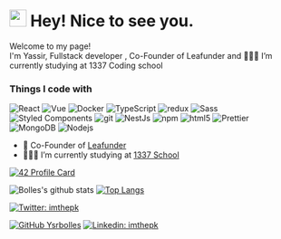<h1><img src="https://emojis.slackmojis.com/emojis/images/1531849430/4246/blob-sunglasses.gif?1531849430" width="30"/> Hey! Nice to see you.</h1>
<p>Welcome to my page! </br> I'm Yassir, Fullstack developer , Co-Founder of Leafunder and 👨🏽‍💻 I’m currently studying at  1337 Coding school
<h3>Things I code with</h3>
<p>
  <img alt="React" src="https://img.shields.io/badge/-React-45b8d8?style=flat-square&logo=react&logoColor=white" />
  <img alt="Vue" src="https://img.shields.io/badge/-Vue-4o48d8?style=flat-square&logo=vuejs&logoColor=white" />
  <img alt="Docker" src="https://img.shields.io/badge/-Docker-46a2f1?style=flat-square&logo=docker&logoColor=white" />
  <img alt="TypeScript" src="https://img.shields.io/badge/-TypeScript-007ACC?style=flat-square&logo=typescript&logoColor=white" />
  <img alt="redux" src="https://img.shields.io/badge/-Redux-764ABC?style=flat-square&logo=redux&logoColor=white" />
  <img alt="Sass" src="https://img.shields.io/badge/-Sass-CC6699?style=flat-square&logo=sass&logoColor=white" />
  <img alt="Styled Components" src="https://img.shields.io/badge/-Styled_Components-db7092?style=flat-square&logo=styled-components&logoColor=white" />
  <img alt="git" src="https://img.shields.io/badge/-Git-F05032?style=flat-square&logo=git&logoColor=white" />
  <img alt="NestJs" src="https://img.shields.io/badge/-NestJs-ea2845?style=flat-square&logo=nestjs&logoColor=white" />
  <img alt="npm" src="https://img.shields.io/badge/-NPM-CB3837?style=flat-square&logo=npm&logoColor=white" />
  <img alt="html5" src="https://img.shields.io/badge/-HTML5-E34F26?style=flat-square&logo=html5&logoColor=white" />
  <img alt="Prettier" src="https://img.shields.io/badge/-Prettier-F7B93E?style=flat-square&logo=prettier&logoColor=white" />
  <img alt="MongoDB" src="https://img.shields.io/badge/-MongoDB-13aa52?style=flat-square&logo=mongodb&logoColor=white" />
  <img alt="Nodejs" src="https://img.shields.io/badge/-Nodejs-43853d?style=flat-square&logo=Node.js&logoColor=white" />
</p>


- 🔭 Co-Founder of [Leafunder](https://leafunder.com)
- 👨🏽‍💻 I’m currently studying at  [1337 School](https://1337.ma)
 
[![42 Profile Card](https://1337-readme.vercel.app/api/profile?cursus=42cursus&login=ybolles)](https://github.com/Ysrbolles)

<!--[![Bolles's wakatime stats](https://github-readme-stats.vercel.app/api/wakatime?username=Ysrbolles)](https://github.com/Ysrbolles/github-readme-stats)-->
![Bolles's github stats](https://github-readme-stats.vercel.app/api?username=Ysrbolles&show_icons=true&theme=merko )
[![Top Langs](https://github-readme-stats.vercel.app/api/top-langs/?username=Ysrbolles&layout=compact&theme=merko)](https://github.com/Ysrbolles/github-readme-stats)




[![Twitter: imthepk](https://img.shields.io/twitter/follow/BollesYassir?style=social)](https://twitter.com/BollesYassir)

[![GitHub Ysrbolles](https://img.shields.io/github/followers/Ysrbolles?label=follow&style=social)](https://github.com/Ysrbolles)
[![Linkedin: imthepk](https://img.shields.io/badge/-ysrbolles-blue?style=flat-square&logo=Linkedin&logoColor=white&link=https://www.linkedin.com/in/ysrbolles/)](https://www.linkedin.com/in/ysrbolles/)



<!--
**Ysrbolles/Ysrbolles** is a ✨ _special_ ✨ repository because its `README.md` (this file) appears on your GitHub profile.

Here are some ideas to get you started:

- 🔭 I’m currently I’m currently studying at on ...
- 🌱 I’m currently learning ...
- 👯 I’m looking to collaborate on ...
- 🤔 I’m looking for help with ...
- 💬 Ask me about ...
- 📫 How to reach me: ...
- 😄 Pronouns: ...
- ⚡ Fun fact: ...
-->
